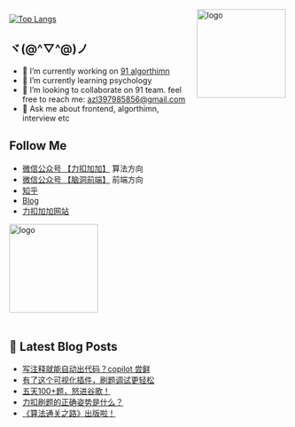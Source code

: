 <img src="https://github-readme-stats.vercel.app/api?username=azl397985856&show_icons=true" alt="logo" height="160" align="right" style="margin: 5px; margin-bottom: 20px;" />

[![Top Langs](https://github-readme-stats.vercel.app/api/top-langs/?username=azl397985856)](https://github.com/azl397985856/leetcode)

## ヾ(@^▽^@)ノ

- 🔭 I’m currently working on  [91 algorthimn](https://lucifer.ren/blog/2020/10/19/91-algo-2/)
- 🌱 I’m currently learning psychology
- 👯 I’m looking to collaborate on 91 team. feel free to reach me: azl397985856@gmail.com
- 💬 Ask me about frontend, algorthimn, interview etc

##  Follow Me

- [微信公众号 【力扣加加】](https://tva1.sinaimg.cn/large/007S8ZIlly1gfcuzagjalj30p00dwabs.jpg) 算法方向
- [微信公众号 【脑洞前端】](https://tva1.sinaimg.cn/large/007S8ZIlly1gfxro1x125j30oz0dw43s.jpg) 前端方向
- [知乎](https://www.zhihu.com/people/lu-xiao-13-70)
- [Blog](https://lucifer.ren/blog/)
- [力扣加加网站](http://leetcode-solution.cn/) 

<img src="https://github-profile-trophy.vercel.app/?username=azl397985856&theme=flat&column=7" alt="logo" height="160" align="center" style="margin: auto; margin-bottom: 20px;" />

## 📕 Latest Blog Posts

<!-- BLOG-POST-LIST:START -->
- [写注释就能自动出代码？copilot 尝鲜](https://lucifer.ren/blog/2021/10/05/copilot/)
- [有了这个可视化插件，刷题调试更轻松](https://lucifer.ren/blog/2021/09/26/algo-vis/)
- [五天100+题，怒进谷歌！](https://lucifer.ren/blog/2021/09/24/91algo-interview-kongshi/)
- [力扣刷题的正确姿势是什么？](https://lucifer.ren/blog/2021/09/16/how-leetcode/)
- [《算法通关之路》出版啦！](https://lucifer.ren/blog/2021/09/04/leetcode-solution-book/)
<!-- BLOG-POST-LIST:END -->


